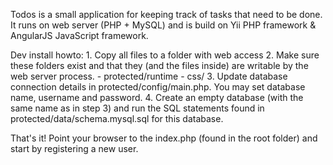 Todos is a small application for keeping track of tasks that need to be done.
It runs on web server (PHP + MySQL) and is build on Yii PHP framework & AngularJS JavaScript framework.

Dev install howto:
	1. Copy all files to a folder with web access
	2. Make sure these folders exist and that they (and the files inside) are writable by the web server process.
		- protected/runtime
		- css/
	3. Update database connection details in protected/config/main.php. You may set database name, username and password.
	4. Create an empty database (with the same name as in step 3) and run the SQL statements found in protected/data/schema.mysql.sql for this database.

That's it! Point your browser to the index.php (found in the root folder) and start by registering a new user.